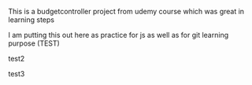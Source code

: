 This is a budgetcontroller project from udemy course which was great in learning steps

I am putting this out here as practice for js as well as for git learning purpose
(TEST)


test2

test3
